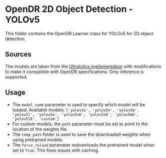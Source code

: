 OpenDR 2D Object Detection - YOLOv5
======

This folder contains the OpenDR Learner class for YOLOv5 for 2D object detection.

Sources
------
The models are taken from the
[Ultralytics implementation](https://github.com/ultralytics/yolov5) with modifications
to make it compatible with OpenDR specifications. Only inference is supported.

Usage
------
- The ```model_name``` parameter is used to specify which model will be loaded. Available models: ```['yolov5s', 'yolov5n', 'yolov5m', 'yolov5l', 'yolov5x', 'yolov5n6', 'yolov5s6', 'yolov5m6', 'yolov5l6', 'custom']```
- For custom models, the ```path``` parameter must be set to point to the location of the weights file.
- The ```temp_path``` folder is used to save the downloaded weights when using pretrained models.
- The ```force_reload``` parameter redownloads the pretrained model when set to `True`. This fixes issues with caching.